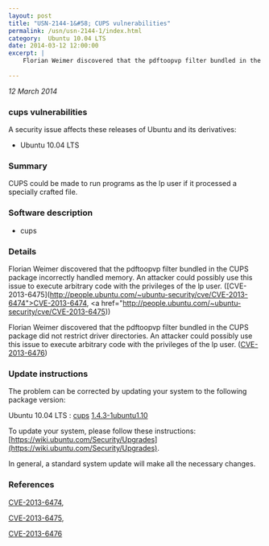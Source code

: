 ```yaml
---
layout: post
title: "USN-2144-1&#58; CUPS vulnerabilities"
permalink: /usn/usn-2144-1/index.html
category:  Ubuntu 10.04 LTS
date: 2014-03-12 12:00:00
excerpt: |
    Florian Weimer discovered that the pdftoopvp filter bundled in the CUPS package incorrectly handled memory. An attacker could possibly use this issue to execute arbitrary code with the privileges of the lp user. ([CVE-2013-6475](http://people.ubuntu.com/~ubuntu-security/cve/CVE-2013-6474">CVE-2013-6474</a>, <a href="http://people.ubuntu.com/~ubuntu-security/cve/CVE-2013-6475))
    
--- 
```

 
 

*12 March 2014*

### cups vulnerabilities

A security issue affects these releases of Ubuntu and its derivatives:

* Ubuntu 10.04 LTS

### Summary

CUPS could be made to run programs as the lp user if it processed a specially crafted file.

### Software description

* cups 

### Details

Florian Weimer discovered that the pdftoopvp filter bundled in the CUPS package incorrectly handled memory. An attacker could possibly use this issue to execute arbitrary code with the privileges of the lp user. ([CVE-2013-6475](http://people.ubuntu.com/~ubuntu-security/cve/CVE-2013-6474">CVE-2013-6474</a>, <a href="http://people.ubuntu.com/~ubuntu-security/cve/CVE-2013-6475))

Florian Weimer discovered that the pdftoopvp filter bundled in the CUPS package did not restrict driver directories. An attacker could possibly use this issue to execute arbitrary code with the privileges of the lp user. ([CVE-2013-6476](http://people.ubuntu.com/~ubuntu-security/cve/CVE-2013-6476)) 

### Update instructions

The problem can be corrected by updating your system to the following package version:

Ubuntu 10.04 LTS
 : [cups](https://launchpad.net/ubuntu/+source/cups) <span> [1.4.3-1ubuntu1.10](https://launchpad.net/ubuntu/+source/cups/1.4.3-1ubuntu1.10) </span> 

To update your system, please follow these instructions: [https://wiki.ubuntu.com/Security/Upgrades](https://wiki.ubuntu.com/Security/Upgrades).

In general, a standard system update will make all the necessary changes. 

### References

 
 [CVE-2013-6474](http://people.ubuntu.com/~ubuntu-security/cve/CVE-2013-6474), 

 [CVE-2013-6475](http://people.ubuntu.com/~ubuntu-security/cve/CVE-2013-6475), 

 [CVE-2013-6476](http://people.ubuntu.com/~ubuntu-security/cve/CVE-2013-6476)
 

